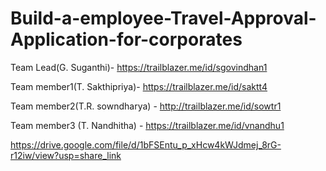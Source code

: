 # Build-a-employee-Travel-Approval-Application-for-corporates

Team Lead(G. Suganthi)- https://trailblazer.me/id/sgovindhan1

Team member1(T. Sakthipriya)- https://trailblazer.me/id/saktt4

Team member2(T.R. sowndharya) - http://trailblazer.me/id/sowtr1

Team member3 (T. Nandhitha) - https://trailblazer.me/id/vnandhu1


https://drive.google.com/file/d/1bFSEntu_p_xHcw4kWJdmej_8rG-r12iw/view?usp=share_link
